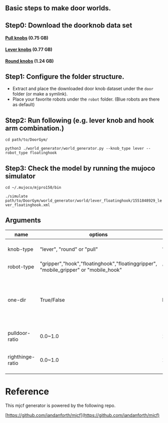 ## Basic steps to make door worlds.

## Step0: Download the doorknob data set
#### [Pull knobs](https://github.com/PSVL/DoorGym/releases/download/v1.0/pullknobs.tar.gz) (0.75 GB)
#### [Lever knobs](https://github.com/PSVL/DoorGym/releases/download/v1.0/leverknobs.tar.gz) (0.77 GB)
#### [Round knobs](https://github.com/PSVL/DoorGym/releases/download/v1.0/roundknobs.tar.gz) (1.24 GB)

## Step1: Configure the folder structure.
* Extract and place the downloaded door knob dataset under the `door` folder (or make a symlink).
* Place your favorite robots under the `robot` folder. (Blue robots are there as default)

## Step2: Run following (e.g. lever knob and hook arm combination.)
`cd path/to/DoorGym/`

`python3 ./world_generator/world_generator.py --knob_type lever --robot_type floatinghook`

## Step3: Check the model by running the mujoco simulator
`cd ~/.mujoco/mjpro150/bin`

`./simulate path/to/DoorGym/world_generator/world/lever_floatinghook/1551848929_lever_floatinghook.xml`

## Arguments

| name          | options       | default   | explaination   |
| ------------- |-------------| --------| -------------|
| knob-type     | "lever", "round" or "pull" | ' ' |If no arg, it use all types.|
| robot-type    | "gripper","hook","floatinghook","floatinggripper", "mobile_gripper" or "mobile_hook"   | 'floatinghook' | - |
| one-dir       | True/False      | False | Save everything into one dir, or save into separate dir by its robot and knob types|
| pulldoor-ratio       | 0.0~1.0  |   1.0 | ratio of door that opens by pulling. |
| righthinge-ratio     | 0.0~1.0  |   1.0 | ratio of door that has hinge on right side. |

# Reference
This mjcf generator is powered by the following repo.

[https://github.com/iandanforth/mjcf](https://github.com/iandanforth/mjcf)
